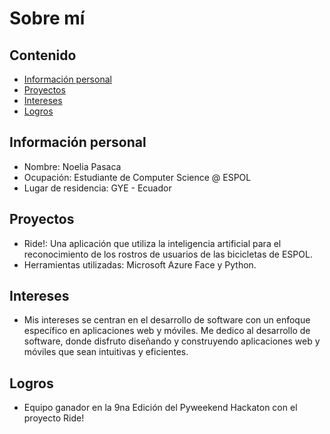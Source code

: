 # Sobre mí

## Contenido
* [Información personal](#información-personal)
* [Proyectos](#proyectos)
* [Intereses](#intereses)
* [Logros](#Logros)
## Información personal
* Nombre: Noelia Pasaca
* Ocupación: Estudiante de Computer Science @ ESPOL
* Lugar de residencia: GYE - Ecuador
## Proyectos
* Ride!: Una aplicación que utiliza la inteligencia artificial para el reconocimiento de los rostros de usuarios de las bicicletas de ESPOL.
* Herramientas utilizadas: Microsoft Azure Face y Python.
## Intereses
* Mis intereses se centran en el desarrollo de software con un enfoque específico en aplicaciones web y móviles. Me dedico al desarrollo de software, donde disfruto diseñando y construyendo aplicaciones web y móviles que sean intuitivas y eficientes.
## Logros
* Equipo ganador en la 9na Edición del Pyweekend Hackaton con el proyecto Ride!
